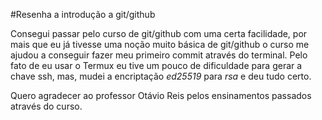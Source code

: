 #Resenha a introdução a git/github

Consegui passar pelo curso de git/github com uma certa facilidade, por mais que eu já tivesse uma noção muito básica de git/github o curso me ajudou a conseguir fazer meu primeiro commit através do terminal.
Pelo fato de eu usar o Termux eu tive um pouco de dificuldade para gerar a chave ssh, mas, mudei a encriptação *ed25519* para *rsa* e deu tudo certo.

Quero agradecer ao professor Otávio Reis pelos ensinamentos passados através do curso. 
